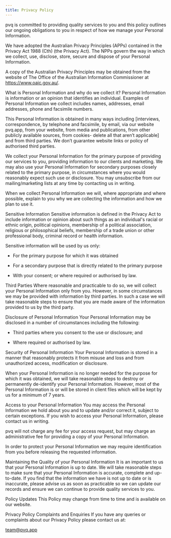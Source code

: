 ```yaml
---
title: Privacy Policy 
---
```


pvq is committed to providing quality services to you and this policy outlines our ongoing obligations to you in respect of how we manage your Personal Information.

We have adopted the Australian Privacy Principles (APPs) contained in the Privacy Act 1988 (Cth) (the Privacy Act). The NPPs govern the way in which we collect, use, disclose, store, secure and dispose of your Personal Information.

A copy of the Australian Privacy Principles may be obtained from the website of The Office of the Australian Information Commissioner at https://www.oaic.gov.au/.

What is Personal Information and why do we collect it?
Personal Information is information or an opinion that identifies an individual. Examples of Personal Information we collect includes names, addresses, email addresses, phone and facsimile numbers.

This Personal Information is obtained in many ways including [interviews, correspondence, by telephone and facsimile, by email, via our website pvq.app, from your website, from media and publications, from other publicly available sources, from cookies- delete all that aren’t applicable] and from third parties. We don’t guarantee website links or policy of authorised third parties.

We collect your Personal Information for the primary purpose of providing our services to you, providing information to our clients and marketing. We may also use your Personal Information for secondary purposes closely related to the primary purpose, in circumstances where you would reasonably expect such use or disclosure. You may unsubscribe from our mailing/marketing lists at any time by contacting us in writing.

When we collect Personal Information we will, where appropriate and where possible, explain to you why we are collecting the information and how we plan to use it.

Sensitive Information
Sensitive information is defined in the Privacy Act to include information or opinion about such things as an individual's racial or ethnic origin, political opinions, membership of a political association, religious or philosophical beliefs, membership of a trade union or other professional body, criminal record or health information.

Sensitive information will be used by us only:

- For the primary purpose for which it was obtained

- For a secondary purpose that is directly related to the primary purpose

- With your consent; or where required or authorised by law.

Third Parties
Where reasonable and practicable to do so, we will collect your Personal Information only from you. However, in some circumstances we may be provided with information by third parties. In such a case we will take reasonable steps to ensure that you are made aware of the information provided to us by the third party.

Disclosure of Personal Information
Your Personal Information may be disclosed in a number of circumstances including the following:

- Third parties where you consent to the use or disclosure; and

- Where required or authorised by law.

Security of Personal Information
Your Personal Information is stored in a manner that reasonably protects it from misuse and loss and from unauthorized access, modification or disclosure.

When your Personal Information is no longer needed for the purpose for which it was obtained, we will take reasonable steps to destroy or permanently de-identify your Personal Information. However, most of the Personal Information is or will be stored in client files which will be kept by us for a minimum of 7 years.

Access to your Personal Information
You may access the Personal Information we hold about you and to update and/or correct it, subject to certain exceptions. If you wish to access your Personal Information, please contact us in writing.

pvq will not charge any fee for your access request, but may charge an administrative fee for providing a copy of your Personal Information.

In order to protect your Personal Information we may require identification from you before releasing the requested information.

Maintaining the Quality of your Personal Information
It is an important to us that your Personal Information is up to date. We  will  take reasonable steps to make sure that your Personal Information is accurate, complete and up-to-date. If you find that the information we have is not up to date or is inaccurate, please advise us as soon as practicable so we can update our records and ensure we can continue to provide quality services to you.

Policy Updates
This Policy may change from time to time and is available on our website.

Privacy Policy Complaints and Enquiries
If you have any queries or complaints about our Privacy Policy please contact us at:

team@pvq.app
